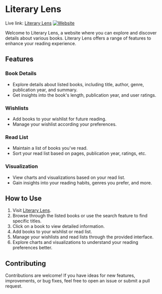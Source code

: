 # Literary Lens

Live link: [Literary Lens](https://literary-lens.vercel.app/)
[![Website](https://img.shields.io/website?url=https%3A%2F%2Fliterary-lens.vercel.app%2F)](https://literary-lens.vercel.app/)

Welcome to Literary Lens, a website where you can explore and discover details about various books. Literary Lens offers a range of features to enhance your reading experience.

## Features

### Book Details
- Explore details about listed books, including title, author, genre, publication year, and summary.
- Get insights into the book's length, publication year, and user ratings.

### Wishlists
- Add books to your wishlist for future reading.
- Manage your wishlist according your preferences.

### Read List
- Maintain a list of books you've read.
- Sort your read list based on pages, publication year, ratings, etc.

### Visualization
- View charts and visualizations based on your read list.
- Gain insights into your reading habits, genres you prefer, and more.

## How to Use
1. Visit [Literary Lens](https://literary-lens.vercel.app/).
2. Browse through the listed books or use the search feature to find specific titles.
3. Click on a book to view detailed information.
4. Add books to your wishlist or read list.
5. Manage your wishlists and read lists through the provided interface.
6. Explore charts and visualizations to understand your reading preferences better.

## Contributing
Contributions are welcome! If you have ideas for new features, improvements, or bug fixes, feel free to open an issue or submit a pull request.

